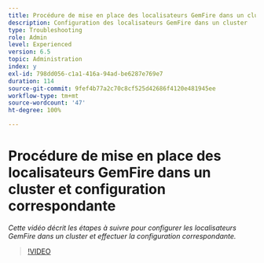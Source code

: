 ```yaml
---
title: Procédure de mise en place des localisateurs GemFire dans un cluster et configuration correspondante
description: Configuration des localisateurs GemFire dans un cluster
type: Troubleshooting
role: Admin
level: Experienced
version: 6.5
topic: Administration
index: y
exl-id: 798dd056-c1a1-416a-94ad-be6287e769e7
duration: 114
source-git-commit: 9fef4b77a2c70c8cf525d42686f4120e481945ee
workflow-type: tm+mt
source-wordcount: '47'
ht-degree: 100%

---
```


# Procédure de mise en place des localisateurs GemFire dans un cluster et configuration correspondante

*Cette vidéo décrit les étapes à suivre pour configurer les localisateurs GemFire dans un cluster et effectuer la configuration correspondante.*

>[!VIDEO](https://video.tv.adobe.com/v/335544?quality=12&learn=on)
